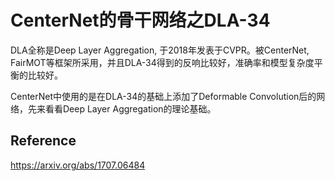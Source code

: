 # CenterNet的骨干网络之DLA-34

DLA全称是Deep Layer Aggregation, 于2018年发表于CVPR。被CenterNet, FairMOT等框架所采用，并且DLA-34得到的反响比较好，准确率和模型复杂度平衡的比较好。

CenterNet中使用的是在DLA-34的基础上添加了Deformable Convolution后的网络，先来看看Deep Layer Aggregation的理论基础。







## Reference

https://arxiv.org/abs/1707.06484